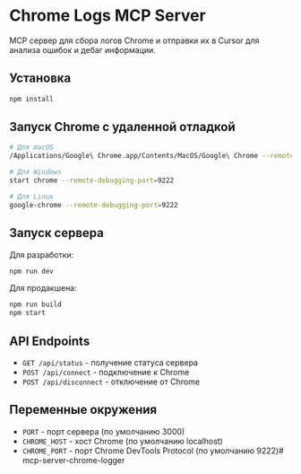 # Chrome Logs MCP Server

MCP сервер для сбора логов Chrome и отправки их в Cursor для анализа ошибок и дебаг информации.

## Установка

```bash
npm install
```

## Запуск Chrome с удаленной отладкой

```bash
# Для macOS
/Applications/Google\ Chrome.app/Contents/MacOS/Google\ Chrome --remote-debugging-port=9222

# Для Windows
start chrome --remote-debugging-port=9222

# Для Linux
google-chrome --remote-debugging-port=9222
```

## Запуск сервера

Для разработки:
```bash
npm run dev
```

Для продакшена:
```bash
npm run build
npm start
```

## API Endpoints

- `GET /api/status` - получение статуса сервера
- `POST /api/connect` - подключение к Chrome
- `POST /api/disconnect` - отключение от Chrome

## Переменные окружения

- `PORT` - порт сервера (по умолчанию 3000)
- `CHROME_HOST` - хост Chrome (по умолчанию localhost)
- `CHROME_PORT` - порт Chrome DevTools Protocol (по умолчанию 9222)# mcp-server-chrome-logger
